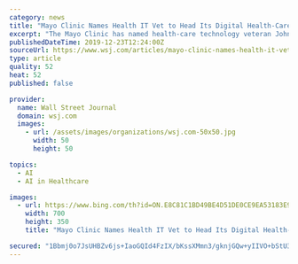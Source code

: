 ```yaml
---
category: news
title: "Mayo Clinic Names Health IT Vet to Head Its Digital Health-Care Businesses"
excerpt: "The Mayo Clinic has named health-care technology veteran John Halamka as the head of its digital health-care businesses. One of his focus areas will be looking at how neural networks, machine learning and artificial intelligence can improve health care."
publishedDateTime: 2019-12-23T12:24:00Z
sourceUrl: https://www.wsj.com/articles/mayo-clinic-names-health-it-vet-to-head-its-digital-health-care-businesses-11577097000
type: article
quality: 52
heat: 52
published: false

provider:
  name: Wall Street Journal
  domain: wsj.com
  images:
    - url: /assets/images/organizations/wsj.com-50x50.jpg
      width: 50
      height: 50

topics:
  - AI
  - AI in Healthcare

images:
  - url: https://www.bing.com/th?id=ON.E8C81C1BD49BE4D51DE0CE9EA53183E9
    width: 700
    height: 350
    title: "Mayo Clinic Names Health IT Vet to Head Its Digital Health-Care Businesses"

secured: "1Bbmj0o7JsUHBZv6js+IaoGQId4FzIX/bKssXMmn3/gknjGQw+yIIVO+bStU3ci6jM2/+xnJufnQkhbl13aJGBi5EKXauJQceoOO5sT+OrLJlG3Z0bbAtJHJLfg0vmArCwaPha5wVIs8TUaY1qkRZjh6JzBurJLD04nU+7GEObN+spmU3kPaIzbhzaUdp94Zk+Bchx+d4vUb4S0f+UHYh56RXRVL05y2m4gwjFPBRMcQHs+ZSogkBE+WaQ0up9ZqMERrquLSN5+7NiMHtcth8w==;LJoCc9qgVNy13dUMiqcqgA=="
---
```


